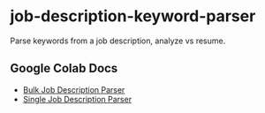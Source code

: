 # job-description-keyword-parser
Parse keywords from a job description, analyze vs resume. 

## Google Colab Docs
- [Bulk Job Description Parser](https://colab.research.google.com/drive/1zKRsSsZKFX4nfdyf4KtQQP_Z7lp3ixMY?usp=sharing)
- [Single Job Description Parser](https://colab.research.google.com/drive/1HSxDGj16Kn1hdpmwEef-dNGY9lscLQqx?usp=sharing)
